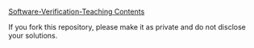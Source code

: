 [Software-Verification-Teaching Contents](https://github.com/SVF-tools/Teaching-Software-Verification/wiki)

If you fork this repository, please make it as private and do not disclose your solutions.

